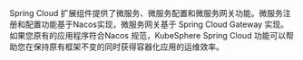 Spring Cloud 扩展组件提供了微服务、微服务配置和微服务网关功能。微服务注册和配置功能基于Nacos实现，微服务网关基于 Spring Cloud Gateway 实现。如果您原有的应用程序符合Nacos 规范，KubeSphere Spring Cloud 功能可以帮助您在保持原有框架不变的同时获得容器化应用的运维效率。